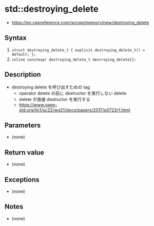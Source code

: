 # std::destroying_delete <new>
- <https://en.cppreference.com/w/cpp/memory/new/destroying_delete>


## Syntax
1. `struct destroying_delete_t { explicit destroying_delete_t() = default; };`
2. `inline constexpr destroying_delete_t destroying_delete{};`


## Description
- destroying delete を呼び出すための tag
  - operator delete の前に destructor を実行しない delete
  - delete が直接 destructor を実行する
  - <https://www.open-std.org/jtc1/sc22/wg21/docs/papers/2017/p0722r1.html>


## Parameters
- (none)


## Return value
- (none)


## Exceptions
- (none)


## Notes
- (none)
